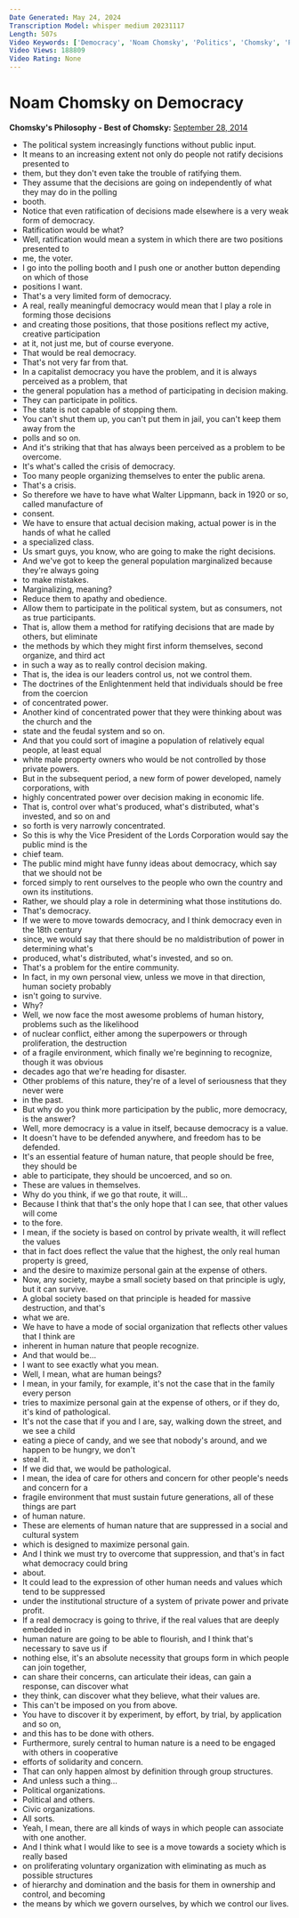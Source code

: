 ```yaml
---
Date Generated: May 24, 2024
Transcription Model: whisper medium 20231117
Length: 507s
Video Keywords: ['Democracy', 'Noam Chomsky', 'Politics', 'Chomsky', 'Policies', 'Representative democracy', 'Elections', 'Participation', 'Human Nature', 'Freedom', 'Direct democracy', 'Solidarity', 'Cooperation', 'Socialism', 'Libertarian socialism', 'Anarchism', 'Economy', 'Mutual aid', 'Mutual support', 'Greed', 'Association', 'Organization', 'Organize']
Video Views: 188809
Video Rating: None
---
```


# Noam Chomsky on Democracy
**Chomsky's Philosophy - Best of Chomsky:** [September 28, 2014](https://www.youtube.com/watch?v=Oh_Zk6Da9fU)
*  The political system increasingly functions without public input.
*  It means to an increasing extent not only do people not ratify decisions presented to
*  them, but they don't even take the trouble of ratifying them.
*  They assume that the decisions are going on independently of what they may do in the polling
*  booth.
*  Notice that even ratification of decisions made elsewhere is a very weak form of democracy.
*  Ratification would be what?
*  Well, ratification would mean a system in which there are two positions presented to
*  me, the voter.
*  I go into the polling booth and I push one or another button depending on which of those
*  positions I want.
*  That's a very limited form of democracy.
*  A real, really meaningful democracy would mean that I play a role in forming those decisions
*  and creating those positions, that those positions reflect my active, creative participation
*  at it, not just me, but of course everyone.
*  That would be real democracy.
*  That's not very far from that.
*  In a capitalist democracy you have the problem, and it is always perceived as a problem, that
*  the general population has a method of participating in decision making.
*  They can participate in politics.
*  The state is not capable of stopping them.
*  You can't shut them up, you can't put them in jail, you can't keep them away from the
*  polls and so on.
*  And it's striking that that has always been perceived as a problem to be overcome.
*  It's what's called the crisis of democracy.
*  Too many people organizing themselves to enter the public arena.
*  That's a crisis.
*  So therefore we have to have what Walter Lippmann, back in 1920 or so, called manufacture of
*  consent.
*  We have to ensure that actual decision making, actual power is in the hands of what he called
*  a specialized class.
*  Us smart guys, you know, who are going to make the right decisions.
*  And we've got to keep the general population marginalized because they're always going
*  to make mistakes.
*  Marginalizing, meaning?
*  Reduce them to apathy and obedience.
*  Allow them to participate in the political system, but as consumers, not as true participants.
*  That is, allow them a method for ratifying decisions that are made by others, but eliminate
*  the methods by which they might first inform themselves, second organize, and third act
*  in such a way as to really control decision making.
*  That is, the idea is our leaders control us, not we control them.
*  The doctrines of the Enlightenment held that individuals should be free from the coercion
*  of concentrated power.
*  Another kind of concentrated power that they were thinking about was the church and the
*  state and the feudal system and so on.
*  And that you could sort of imagine a population of relatively equal people, at least equal
*  white male property owners who would be not controlled by those private powers.
*  But in the subsequent period, a new form of power developed, namely corporations, with
*  highly concentrated power over decision making in economic life.
*  That is, control over what's produced, what's distributed, what's invested, and so on and
*  so forth is very narrowly concentrated.
*  So this is why the Vice President of the Lords Corporation would say the public mind is the
*  chief team.
*  The public mind might have funny ideas about democracy, which say that we should not be
*  forced simply to rent ourselves to the people who own the country and own its institutions.
*  Rather, we should play a role in determining what those institutions do.
*  That's democracy.
*  If we were to move towards democracy, and I think democracy even in the 18th century
*  since, we would say that there should be no maldistribution of power in determining what's
*  produced, what's distributed, what's invested, and so on.
*  That's a problem for the entire community.
*  In fact, in my own personal view, unless we move in that direction, human society probably
*  isn't going to survive.
*  Why?
*  Well, we now face the most awesome problems of human history, problems such as the likelihood
*  of nuclear conflict, either among the superpowers or through proliferation, the destruction
*  of a fragile environment, which finally we're beginning to recognize, though it was obvious
*  decades ago that we're heading for disaster.
*  Other problems of this nature, they're of a level of seriousness that they never were
*  in the past.
*  But why do you think more participation by the public, more democracy, is the answer?
*  Well, more democracy is a value in itself, because democracy is a value.
*  It doesn't have to be defended anywhere, and freedom has to be defended.
*  It's an essential feature of human nature, that people should be free, they should be
*  able to participate, they should be uncoerced, and so on.
*  These are values in themselves.
*  Why do you think, if we go that route, it will...
*  Because I think that that's the only hope that I can see, that other values will come
*  to the fore.
*  I mean, if the society is based on control by private wealth, it will reflect the values
*  that in fact does reflect the value that the highest, the only real human property is greed,
*  and the desire to maximize personal gain at the expense of others.
*  Now, any society, maybe a small society based on that principle is ugly, but it can survive.
*  A global society based on that principle is headed for massive destruction, and that's
*  what we are.
*  We have to have a mode of social organization that reflects other values that I think are
*  inherent in human nature that people recognize.
*  And that would be...
*  I want to see exactly what you mean.
*  Well, I mean, what are human beings?
*  I mean, in your family, for example, it's not the case that in the family every person
*  tries to maximize personal gain at the expense of others, or if they do, it's kind of pathological.
*  It's not the case that if you and I are, say, walking down the street, and we see a child
*  eating a piece of candy, and we see that nobody's around, and we happen to be hungry, we don't
*  steal it.
*  If we did that, we would be pathological.
*  I mean, the idea of care for others and concern for other people's needs and concern for a
*  fragile environment that must sustain future generations, all of these things are part
*  of human nature.
*  These are elements of human nature that are suppressed in a social and cultural system
*  which is designed to maximize personal gain.
*  And I think we must try to overcome that suppression, and that's in fact what democracy could bring
*  about.
*  It could lead to the expression of other human needs and values which tend to be suppressed
*  under the institutional structure of a system of private power and private profit.
*  If a real democracy is going to thrive, if the real values that are deeply embedded in
*  human nature are going to be able to flourish, and I think that's necessary to save us if
*  nothing else, it's an absolute necessity that groups form in which people can join together,
*  can share their concerns, can articulate their ideas, can gain a response, can discover what
*  they think, can discover what they believe, what their values are.
*  This can't be imposed on you from above.
*  You have to discover it by experiment, by effort, by trial, by application and so on,
*  and this has to be done with others.
*  Furthermore, surely central to human nature is a need to be engaged with others in cooperative
*  efforts of solidarity and concern.
*  That can only happen almost by definition through group structures.
*  And unless such a thing...
*  Political organizations.
*  Political and others.
*  Civic organizations.
*  All sorts.
*  Yeah, I mean, there are all kinds of ways in which people can associate with one another.
*  And I think what I would like to see is a move towards a society which is really based
*  on proliferating voluntary organization with eliminating as much as possible structures
*  of hierarchy and domination and the basis for them in ownership and control, and becoming
*  the means by which we govern ourselves, by which we control our lives.
